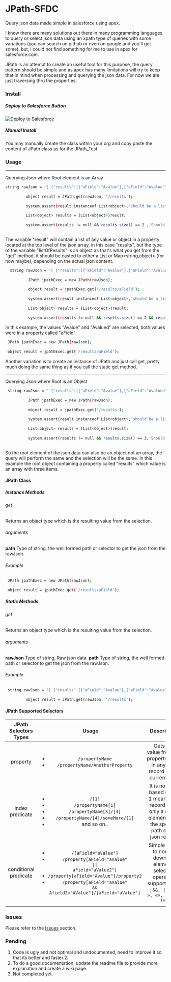 # JPath-SFDC
Query json data made simple in salesforce using apex.

I know there are many solutions out there in many programming languages to query or select json data using an xpath type of queries with some variations (you can search on github or even on google and you'll get some), but, i could not find something for me to use in apex for salesforce.com.

JPath is an attempt to create an useful tool for this purpose, the query pattern should be simple and as apex has many limitations will try to keep that in mind when processing and querying the json data. For now we are just traversing thru the properties.

### Install

##### Deploy to Salesforce Button

<a href="https://githubsfdeploy.herokuapp.com?owner=anyei&repo=JPath-SFDC">
  <img alt="Deploy to Salesforce"
       src="https://raw.githubusercontent.com/afawcett/githubsfdeploy/master/src/main/webapp/resources/img/deploy.png">
</a>

##### Manual Install

You may manually create the class within your org and copy paste the content of JPath class as for the JPath_Test. 

### Usage
_____
Querying Json where Root element is an Array

```sh
string rawJson = '[ {"results":[{"aField":"Avalue"},{"aField":"Avalue"}],"another":{"somef":"somed"}},{"second":"object"},{"second":"objecty"},{"second":"objectz"},{"second":"objectm"},{"third":"objectx"} ]';
        
         object result = JPath.get(rawJson, '/results');
      
         system.assert(result instanceof List<object>,'should be a list');
      
         List<object> results = (List<object>)result;
          
         system.assert(results != null && results.size() == 2 ,'Should bring 2 results '+ results.size());
          

```
The variable "result" will contain a list of any value or object in a property located at the top level of the json array, in this case "results", but the type of the variable "listOfResults" is an object as that's what you get from the "get" method, it should be casted to either a List<object> or Map<string,object> (for now maybe), depending on the actual json content.

```sh
  string rawJson = '[ {"results":[{"aField":"Avalue"},{"aField":"Avalued"},{"listOfFruits":["apple","green apple","Red Apple","yellow apple"]}],"another":{"somef":"somed"}},{"second":"object"},{"second":"objecty"},{"second":"objectz"},{"second":"objectm"},{"third":"objectx"} ]';
        
          JPath jpathExec = new JPath(rawJson);
          
          object result = jpathExec.get('/results/aField');
      
          system.assert(result instanceof List<object>,'should be a list ' + result);
      
          List<object> results = (List<object>)result;
          
          system.assert(results != null && results.size() == 2 && results[1] == 'aValued' ,'Should bring 2 result ' + results + ' '+ results.size());

```
In this example, the values "Avalue" and "Avalued" are selected, both values were in a property called "aField'.

```sh
 JPath jpathExec = new JPath(rawJson);
          
 object result = jpathExec.get('/results/aField');
  ```
  Another variation is to create an instance of JPath and just call get, pretty much doing the same thing as if you call the static get method.
____
Querying Json where Root is an Object

```sh
 string rawJson = ' {"results":[{"aField":"Avalue"},{"aField":"Avalued"},{"listOfFruits":["apple","green apple",[1,2,5,4],"yellow apple"]}] }';
          
          JPath jpathExec = new JPath(rawJson);
          
          object result = jpathExec.get('/results');
      
          system.assert(result instanceof List<object>,'should be a list ' + result);
          
          List<object> results = (List<Object>)result;
          
          system.assert(results != null && results.size() == 3,'Should bring 3 result ' + results);
          

```
So the root element of the json data can also be an object not an array, the query will perform the same and the selection will be the same. In this example the root object containing a property called "results" which value is an array with three items.

  
#### JPath Class  
##### Instance Methods
###### get
Returns an object type which is the resulting value from the selection.

###### arguments
**path**
Type of string, the well formed path or selector to get the json from the rawJson.


###### Example
```sh
 JPath jpathExec = new JPath(rawJson);
          
 object result = jpathExec.get('/results/aField');
  ```
##### Static Methods

###### get
Returns an object type which is the resulting value from the selection.

###### arguments
**rawJson**
Type of string, Raw json data.
**path**
Type of string, the well formed path or selector to get the json from the rawJson.

###### Example
```sh
 string rawJson = '[ {"results":[{"aField":"Avalue"},{"aField":"Avalue"}],"another":{"somef":"somed"}},{"second":"object"},{"second":"objecty"},{"second":"objectz"},{"second":"objectm"},{"third":"objectx"} ]';
        
         object result = JPath.get(rawJson, '/results');
  ```

#### JPath Supported Selectors
| JPath Selectors Types | Usage | Description |
|:---------------------:|:------------------------------------------------------------------------------------------------:|:------------------------------------------------------------------------------------------------------------------------:|
| property | <ul><li><code>/propertyName</code></li><li><code>/propertyName/AnotherProperty</code></li></ul> | Gets any value from the propertyName in any json record of the current path |
| index predicate | <ul><li><code>/[1]</code></li><li><code>/propertyName[1]</code></li><li><code>/propertyName[3]/[4]</code></li><li><code>/propertyName/[4]/someMore/[1]</code></li><li>and so on..</li></ul> | It is not zero based index, 1 means first record. Gets only a single element from the specific path of the json record.  |
| conditional predicate | <ul><li><code>/[aField="aValue"]</code></li><li><code>/property[aField="aValue" &#124;&#124;  aField="aValue2"]</code></li><li><code>/property[aField="Avalue"]/property2</code></li><li><code>/property[aField="aValue" && Afield2="AValue"]/[aField="aValue"]</code></li><ul> | Simple filters to norrow down the elements selected, operators supported are : <code>&&, &#124;&#124;, <, >, <=, >=, =, != </code>|
|  |  |  |

### Issues
Please refer to the <a href="https://github.com/anyei/JPath-SFDC/issues">Issues</a> section.

### Pending
1. Code is ugly and not optimal and undocumented, need to improve it so that its better and faster.2. 
2. To do a good documentation, update the readme file to provide more explanation and create a wiki page.
3. Not completed yet.


